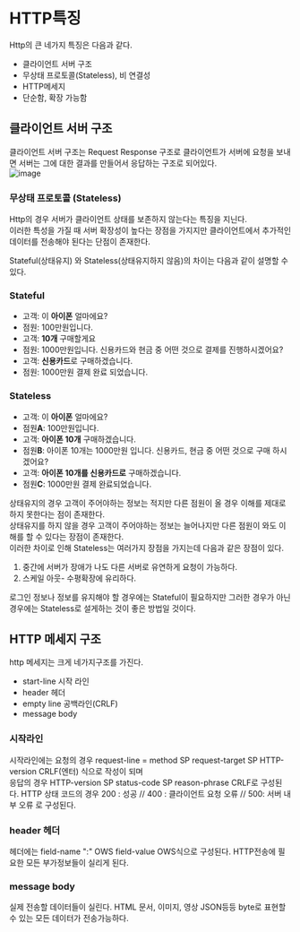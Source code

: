 # HTTP특징
Http의 큰 네가지 특징은 다음과 같다.
* 클라이언트 서버 구조
* 무상태 프로토콜(Stateless), 비 연결성
* HTTP메세지
* 단순함, 확장 가능함
## 클라이언트 서버 구조 
클라이언트 서버 구조는 Request Response 구조로 클라이언트가 서버에 요청을 보내면 서버는 그에 대한 결과를 만들어서 응답하는 구조로 되어있다.  
![image](https://user-images.githubusercontent.com/110332047/187707590-9e3a84d8-481a-4c20-bbc9-55c2a583f8ca.png)   
### 무상태 프로토콜 (Stateless)
Http의 경우 서버가 클라이언트 상태를 보존하지 않는다는 특징을 지닌다.   
이러한 특성을 가질 때 서버 확장성이 높다는 장점을 가지지만 클라이언트에서 추가적인 데이터를 전송해야 된다는 단점이 존재한다. 

Stateful(상태유지) 와 Stateless(상태유지하지 않음)의 차이는 다음과 같이 설명할 수 있다. 

### Stateful
* 고객: 이 **아이폰** 얼마에요?
* 점원: 100만원입니다.
* 고객: **10개** 구매할게요
* 점원: 1000만원입니다. 신용카드와 현금 중 어떤 것으로 결제를 진행하시겠어요?
* 고객: **신용카드**로 구매하겠습니다.
* 점원: 1000만원 결제 완료 되었습니다. 

### Stateless
* 고객: 이 **아이폰** 얼마에요?
* 점원**A**: 100만원입니다.
* 고객: **아이폰 10개** 구매하겠습니다.
* 점원**B**: 아이폰 10개는 1000만원 입니다. 신용카드, 현금 중 어떤 것으로 구매 하시겠어요?
* 고객: **아이폰 10개를 신용카드로** 구매하겠습니다.
* 점원**C**: 1000만원 결제 완료되었습니다. 

상태유지의 경우 고객이 주어야하는 정보는 적지만 다른 점원이 올 경우 이해를 제대로 하지 못한다는 점이 존재한다.  
상태유지를 하지 않을 경우 고객이 주어야하는 정보는 늘어나지만 다른 점원이 와도 이해를 할 수 있다는 장점이 존재한다.  
이러한 차이로 인해 Stateless는 여러가지 장점을 가지는데 다음과 같은 장점이 있다. 
1. 중간에 서버가 장애가 나도 다른 서버로 유연하게 요청이 가능하다.
2. 스케일 아웃- 수평확장에 유리하다. 

로그인 정보나 정보를 유지해야 할 경우에는 Stateful이 필요하지만 그러한 경우가 아닌 경우에는 Stateless로 설게하는 것이 좋은 방법일 것이다. 

## HTTP 메세지 구조 
http 메세지는 크게 네가지구조를 가진다.
* start-line 시작 라인
* header 헤더
* empty line 공백라인(CRLF)
* message body
### 시작라인
시작라인에는 요청의 경우 request-line = method SP request-target SP HTTP-version CRLF(엔터) 식으로 작성이 되며   
응답의 경우 HTTP-version SP status-code SP reason-phrase CRLF로 구성된다. 
HTTP 상태 코드의 경우 200 : 성공 // 400 : 클라이언트 요청 오류 // 500: 서버 내부 오류 로 구성된다. 
### header 헤더
헤더에는 field-name ":" OWS field-value OWS식으로 구성된다. 
HTTP전송에 필요한 모든 부가정보들이 실리게 된다. 
### message body
실제 전송할 데이터들이 실린다. HTML 문서, 이미지, 영상 JSON등등 byte로 표현할 수 있는 모든 데이터가 전송가능하다.
